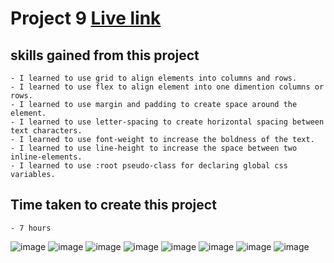 # Project 9 [Live link]()

## skills gained from this project
    - I learned to use grid to align elements into columns and rows.
    - I learned to use flex to align element into one dimention columns or rows.
    - I learned to use margin and padding to create space around the element.
    - I learned to use letter-spacing to create horizontal spacing between text characters.
    - I learned to use font-weight to increase the boldness of the text.
    - I learned to use line-height to increase the space between two inline-elements.
    - I learned to use :root pseudo-class for declaring global css variables.

## Time taken to create this project
    - 7 hours

![image](./Screenshot%20(369).png)
![image](./screen-shots/Screenshot%20(11).png)
![image](./screen-shots/Screenshot%20(12).png)
![image](./screen-shots/Screenshot%20(13).png)
![image](./screen-shots/Screenshot%20(15).png)
![image](./screen-shots/Screenshot%20(16).png)
![image](./screen-shots/Screenshot%20(17).png)
![image](./screen-shots/Screenshot%20(18).png)